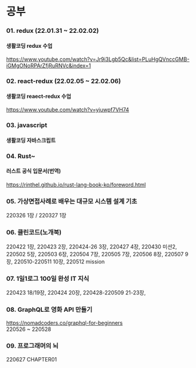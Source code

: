# 공부

### 01. redux (22.01.31 ~ 22.02.02)

#### 생활코딩 redux 수업

https://www.youtube.com/watch?v=Jr9i3Lgb5Qc&list=PLuHgQVnccGMB-iGMgONoRPArZfjRuRNVc&index=1

### 02. react-redux (22.02.05 ~ 22.02.06)

#### 생활코딩 reaect-redux 수업

https://www.youtube.com/watch?v=yjuwpf7VH74

### 03. javascript

#### 생활코딩 자바스크립트

### 04. Rust~

#### 러스트 공식 입문서(번역)

https://rinthel.github.io/rust-lang-book-ko/foreword.html

### 05. 가상면접사례로 배우는 대규모 시스템 설계 기초

220326 1장 / 220327 1장

### 06. 클린코드(노개북)

220422 1장, 220423 2장, 220424-26 3장, 220427 4장, 220430 미션2, 220502 5장, 220503 6장, 220504 7장, 220505 7장, 220506 8장, 220507 9장, 220510-220511 10장, 220512 mission

### 07. 1일1로그 100일 완성 IT 지식

220423 18/19장, 220424 20장, 220428-220509 21-23장,

### 08. GraphQL로 영화 API 만들기

https://nomadcoders.co/graphql-for-beginners  
220526 ~ 220528

### 09. 프로그래머의 뇌

220627 CHAPTER01
